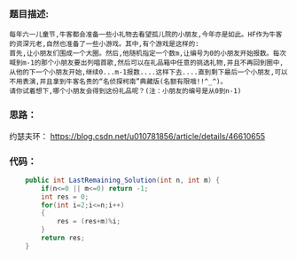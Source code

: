 ### 题目描述:
  
    每年六一儿童节,牛客都会准备一些小礼物去看望孤儿院的小朋友,今年亦是如此。HF作为牛客的资深元老,自然也准备了一些小游戏。其中,有个游戏是这样的:
    首先,让小朋友们围成一个大圈。然后,他随机指定一个数m,让编号为0的小朋友开始报数。每次喊到m-1的那个小朋友要出列唱首歌,然后可以在礼品箱中任意的挑选礼物,并且不再回到圈中,从他的下一个小朋友开始,继续0...m-1报数....这样下去....直到剩下最后一个小朋友,可以不用表演,并且拿到牛客名贵的“名侦探柯南”典藏版(名额有限哦!!^_^)。
    请你试着想下,哪个小朋友会得到这份礼品呢？(注：小朋友的编号是从0到n-1)
  
### 思路：

约瑟夫环： https://blog.csdn.net/u010781856/article/details/46610655
  
### 代码：
```Java
    public int LastRemaining_Solution(int n, int m) {
        if(n<=0 || m<=0) return -1;
        int res = 0;
        for(int i=2;i<=n;i++)
        {
            res = (res+m)%i;
        }
        return res;
    }
```
